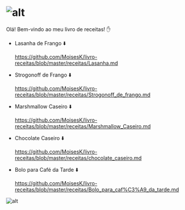 # ![alt](/home/moises/Documentos/Workspace/Livro-receitas/imagens/LivrodeReceitasLogo.png)

Olá! Bem-vindo ao meu livro de receitas! :hand:

- Lasanha de Frango :arrow_down:

  <https://github.com/MoisesK/livro-receitas/blob/master/receitas/Lasanha.md> 

- Strogonoff de Frango​ :arrow_down:

  <https://github.com/MoisesK/livro-receitas/blob/master/receitas/Strogonoff_de_frango.md>

- Marshmallow Caseiro​ :arrow_down:

  <https://github.com/MoisesK/livro-receitas/blob/master/receitas/Marshmallow_Caseiro.md>

- Chocolate Caseiro :arrow_down:

  <https://github.com/MoisesK/livro-receitas/blob/master/receitas/chocolate_caseiro.md>

- Bolo para Café da Tarde :arrow_down:

  <https://github.com/MoisesK/livro-receitas/blob/master/receitas/Bolo_para_caf%C3%A9_da_tarde.md>



![alt ](https://media1.tenor.com/images/dc161d6eed000f9f293b86ded38fb39f/tenor.gif?itemid=17927025)


